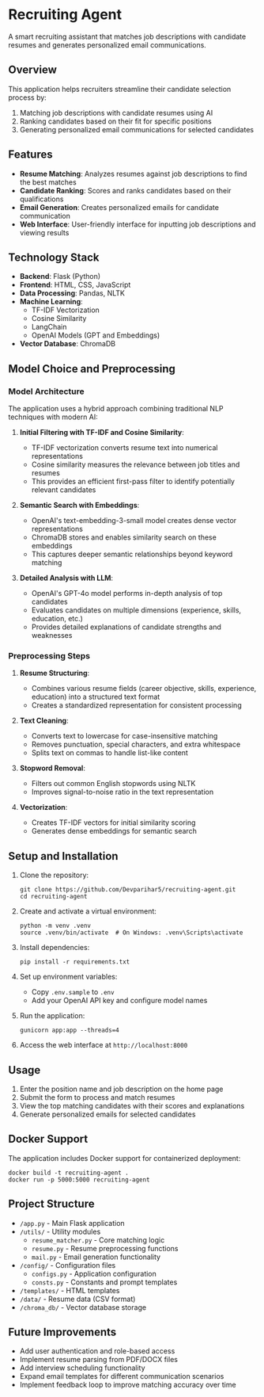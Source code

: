 # Recruiting Agent

A smart recruiting assistant that matches job descriptions with candidate resumes and generates personalized email communications.

## Overview

This application helps recruiters streamline their candidate selection process by:
1. Matching job descriptions with candidate resumes using AI
2. Ranking candidates based on their fit for specific positions
3. Generating personalized email communications for selected candidates

## Features

- **Resume Matching**: Analyzes resumes against job descriptions to find the best matches
- **Candidate Ranking**: Scores and ranks candidates based on their qualifications
- **Email Generation**: Creates personalized emails for candidate communication
- **Web Interface**: User-friendly interface for inputting job descriptions and viewing results

## Technology Stack

- **Backend**: Flask (Python)
- **Frontend**: HTML, CSS, JavaScript
- **Data Processing**: Pandas, NLTK
- **Machine Learning**: 
  - TF-IDF Vectorization
  - Cosine Similarity
  - LangChain
  - OpenAI Models (GPT and Embeddings)
- **Vector Database**: ChromaDB

## Model Choice and Preprocessing

### Model Architecture

The application uses a hybrid approach combining traditional NLP techniques with modern AI:

1. **Initial Filtering with TF-IDF and Cosine Similarity**:
   - TF-IDF vectorization converts resume text into numerical representations
   - Cosine similarity measures the relevance between job titles and resumes
   - This provides an efficient first-pass filter to identify potentially relevant candidates

2. **Semantic Search with Embeddings**:
   - OpenAI's text-embedding-3-small model creates dense vector representations
   - ChromaDB stores and enables similarity search on these embeddings
   - This captures deeper semantic relationships beyond keyword matching

3. **Detailed Analysis with LLM**:
   - OpenAI's GPT-4o model performs in-depth analysis of top candidates
   - Evaluates candidates on multiple dimensions (experience, skills, education, etc.)
   - Provides detailed explanations of candidate strengths and weaknesses

### Preprocessing Steps

1. **Resume Structuring**:
   - Combines various resume fields (career objective, skills, experience, education) into a structured text format
   - Creates a standardized representation for consistent processing

2. **Text Cleaning**:
   - Converts text to lowercase for case-insensitive matching
   - Removes punctuation, special characters, and extra whitespace
   - Splits text on commas to handle list-like content

3. **Stopword Removal**:
   - Filters out common English stopwords using NLTK
   - Improves signal-to-noise ratio in the text representation

4. **Vectorization**:
   - Creates TF-IDF vectors for initial similarity scoring
   - Generates dense embeddings for semantic search

## Setup and Installation

1. Clone the repository:
   ```
   git clone https://github.com/Devparihar5/recruiting-agent.git
   cd recruiting-agent
   ```

2. Create and activate a virtual environment:
   ```
   python -m venv .venv
   source .venv/bin/activate  # On Windows: .venv\Scripts\activate
   ```

3. Install dependencies:
   ```
   pip install -r requirements.txt
   ```

4. Set up environment variables:
   - Copy `.env.sample` to `.env`
   - Add your OpenAI API key and configure model names

5. Run the application:
   ```
   gunicorn app:app --threads=4
   ```

6. Access the web interface at `http://localhost:8000`

## Usage

1. Enter the position name and job description on the home page
2. Submit the form to process and match resumes
3. View the top matching candidates with their scores and explanations
4. Generate personalized emails for selected candidates

## Docker Support

The application includes Docker support for containerized deployment:

```
docker build -t recruiting-agent .
docker run -p 5000:5000 recruiting-agent
```

## Project Structure

- `/app.py` - Main Flask application
- `/utils/` - Utility modules
  - `resume_matcher.py` - Core matching logic
  - `resume.py` - Resume preprocessing functions
  - `mail.py` - Email generation functionality
- `/config/` - Configuration files
  - `configs.py` - Application configuration
  - `consts.py` - Constants and prompt templates
- `/templates/` - HTML templates
- `/data/` - Resume data (CSV format)
- `/chroma_db/` - Vector database storage

## Future Improvements

- Add user authentication and role-based access
- Implement resume parsing from PDF/DOCX files
- Add interview scheduling functionality
- Expand email templates for different communication scenarios
- Implement feedback loop to improve matching accuracy over time
